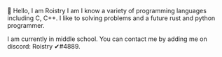👋 Hello, I am Roistry
I am I know a variety of programming languages including C, C++. I like to solving problems and a future rust and python programmer.

I am currently in middle school.
You can contact me by adding me on discord: Roistry ✔#4889.
